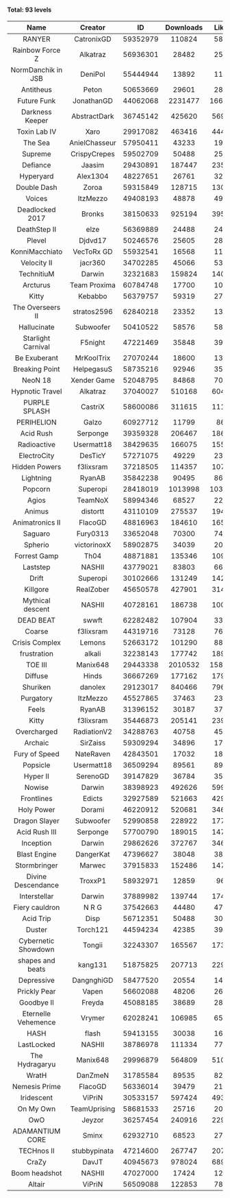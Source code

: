 #### Total: 93 levels

| Name | Creator | ID | Downloads | Likes |
|:---:|:---:|:---:|:---:|:---:|
| RANYER | CatronixGD | 59352979 | 110824 | 5834
| Rainbow Force Z | Alkatraz | 56936301 | 28482 | 2516
| NormDanchik in JSB | DeniPol | 55444944 | 13892 | 1186
| Antitheus | Peton | 50653669 | 29601 | 2832
| Future Funk | JonathanGD | 44062068 | 2231477 | 166397
| Darkness Keeper | AbstractDark | 36745142 | 425620 | 56952
| Toxin Lab IV | Xaro | 29917082 | 463416 | 44408
| The Sea | AnielChasseur | 57950411 | 43233 | 1966
| Supreme | CrispyCrepes | 59502709 | 50488 | 2574
| Defiance | Jaasim | 29430891 | 187447 | 23592
| Hyperyard | Alex1304 | 48227651 | 26761 | 3297
| Double Dash | Zoroa | 59315849 | 128715 | 13045
| Voices | ItzMezzo | 49408193 | 48878 | 4979
| Deadlocked 2017 | Bronks | 38150633 | 925194 | 39560
| DeathStep II | elze | 56369889 | 24488 | 2473
| Plevel | Djdvd17 | 50246576 | 25605 | 2868
| KonniMacchiato | VecToRx GD | 55932541 | 16568 | 1124
| Velocity II | jacr360 | 34702285 | 45066 | 5332
| TechnitiuM | Darwin | 32321683 | 159824 | 14031
| Arcturus | Team Proxima | 60784748 | 17700 | 1032
| Kitty | Kebabbo | 56379757 | 59319 | 2780
| The Overseers II | stratos2596 | 62840218 | 23352 | 1347
| Hallucinate | Subwoofer | 50410522 | 58576 | 5804
| Starlight Carnival | F5night | 47221469 | 35848 | 3994
| Be Exuberant | MrKoolTrix | 27070244 | 18600 | 1367
| Breaking Point | HelpegasuS | 58735216 | 92946 | 3596
| NeoN 18 | Xender Game | 52048795 | 84868 | 7040
| Hypnotic Travel | Alkatraz | 37040027 | 510168 | 60495
| PURPLE SPLASH | CastriX | 58600086 | 311615 | 11160
| PERIHELION | Galzo | 60927712 | 11799 | 864
| Acid Rush | Serponge | 39359328 | 206467 | 18689
| Radioactive | Usermatt18 | 38429635 | 166075 | 15507
| ElectroCity | DesTicY | 57271075 | 49229 | 2391
| Hidden Powers | f3lixsram | 37218505 | 114357 | 10737
| Lightning | RyanAB | 35842238 | 90495 | 8697
| Popcorn | Superopi | 28418019 | 1013998 | 103640
| Agios | TeamNoX | 58994346 | 68527 | 2299
| Animus | distortt | 43110109 | 275537 | 19487
| Animatronics II | FlacoGD | 48816963 | 184610 | 16525
| Saguaro | Fury0313 | 33652048 | 70300 | 7474
| Spherio | victorinoxX | 58902875 | 34039 | 2063
| Forrest Gamp | Th04 | 48871881 | 135346 | 10989
| Laststep | NASHII | 43779021 | 83803 | 6656
| Drift | Superopi | 30102666 | 131249 | 14290
| Killgore | RealZober | 45650578 | 427901 | 31489
| Mythical descent | NASHII | 40728161 | 186738 | 10099
| DEAD BEAT | swwft | 62282482 | 107904 | 3387
| Coarse | f3lixsram | 44319716 | 73128 | 7610
| Crisis Complex | Lemons | 52663172 | 101290 | 8854
| frustration | alkali | 32238143 | 177742 | 18901
| TOE III | Manix648 | 29443338 | 2010532 | 158341
| Diffuse | Hinds | 36667269 | 177162 | 17917
| Shuriken | danolex | 29123017 | 840466 | 79683
| Purgatory | ItzMezzo | 45527865 | 37463 | 2334
| Feels | RyanAB | 31396152 | 30187 | 3778
| Kitty | f3lixsram | 35446873 | 205141 | 23981
| Overcharged | RadiationV2 | 34288763 | 40758 | 4596
| Archaic | SirZaiss | 59309294 | 34896 | 1776
| Fury of Speed | NateRaven | 42843501 | 17032 | 1805
| Popsicle | Usermatt18 | 36509294 | 89561 | 8919
| Hyper II | SerenoGD | 39147829 | 36784 | 3596
| Nowise | Darwin | 38398923 | 492626 | 59908
| Frontlines | Edicts | 32927589 | 521663 | 42975
| Holy Power | Dorami | 46220912 | 520681 | 34604
| Dragon Slayer | Subwoofer | 52990858 | 228922 | 17792
| Acid Rush III | Serponge | 57700790 | 189015 | 14766
| Inception | Darwin | 29862626 | 372767 | 34620
| Blast Engine | DangerKat | 47396627 | 38048 | 3872
| Stormbringer | Marwec | 37915833 | 152486 | 14735
| Divine Descendance | TroxxP1 | 58932971 | 12859 | 960
| Interstellar | Darwin | 37889982 | 139744 | 17447
| Fiery cauldron | N R G | 37542663 | 44480 | 4731
| Acid Trip | Disp | 56712351 | 50488 | 3074
| Duster | Torch121 | 44594234 | 42385 | 3963
| Cybernetic Showdown  | Tongii | 32243307 | 165567 | 17355
| shapes and beats | kang131 | 51875825 | 207713 | 22908
| Depressive | DangnghiGD | 58477520 | 20554 | 1470
| Prickly Pear | Vapen | 56602088 | 48206 | 2672
| Goodbye II | Freyda | 45088185 | 38689 | 2848
| Eternelle Vehemence | Vrymer | 62028241 | 106985 | 6523
| HASH | flash | 59413155 | 30038 | 1658
| LastLocked | NASHII | 38786978 | 111334 | 7707
| The Hydragaryu | Manix648 | 29996879 | 564809 | 51056
| WratH | DanZmeN | 31785584 | 89535 | 8262
| Nemesis Prime | FlacoGD | 56336014 | 39479 | 2152
| Iridescent | ViPriN | 30533157 | 597424 | 49331
| On My Own | TeamUprising | 58681533 | 25716 | 2020
| OwO | Jeyzor | 36257454 | 240916 | 22944
| ADAMANTIUM CORE | Sminx | 62932710 | 68523 | 2725
| TECHnos II | stubbypinata | 47214600 | 267747 | 20772
| CraZy | DavJT | 40945673 | 978024 | 68989
| Boom headshot | NASHII | 47027000 | 17424 | 1253
| Altair | ViPriN | 56509088 | 122853 | 7826
